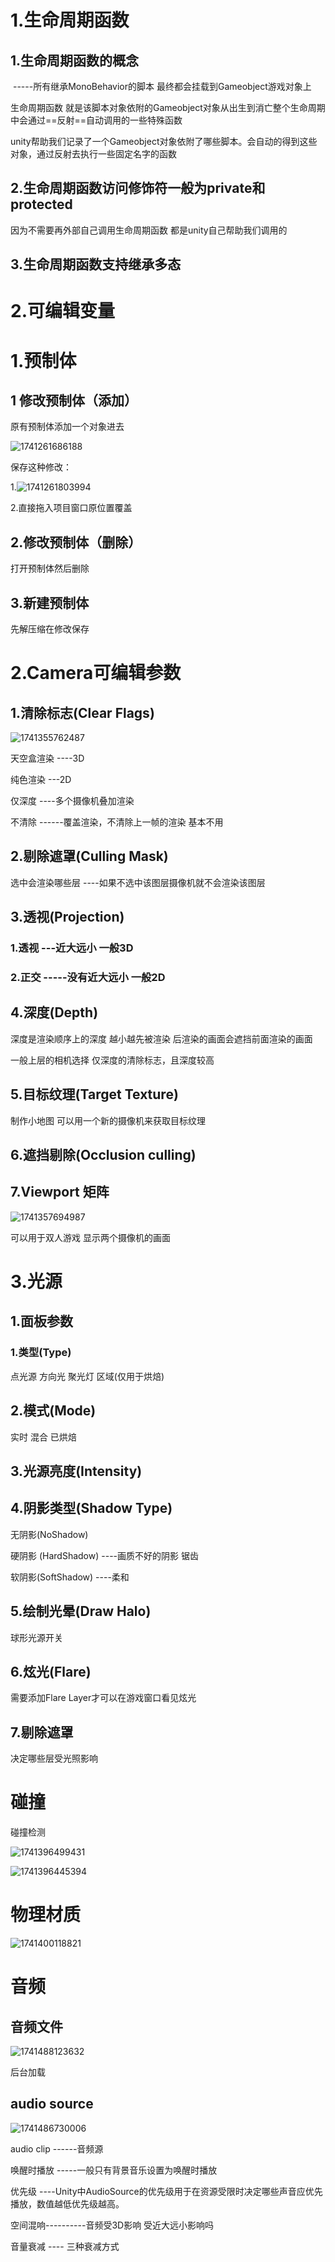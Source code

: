 # 1.生命周期函数

## 1.生命周期函数的概念

​		-----所有继承MonoBehavior的脚本 最终都会挂载到Gameobject游戏对象上

生命周期函数 就是该脚本对象依附的Gameobject对象从出生到消亡整个生命周期中会通过==反射==自动调用的一些特殊函数

​	unity帮助我们记录了一个Gameobject对象依附了哪些脚本。会自动的得到这些对象，通过反射去执行一些固定名字的函数

## 2.生命周期函数访问修饰符一般为private和protected 

因为不需要再外部自己调用生命周期函数 都是unity自己帮助我们调用的 

## 3.生命周期函数支持继承多态 

# 2.可编辑变量



# 1.预制体

## 1 修改预制体（添加）

原有预制体添加一个对象进去

![1741261686188](./Image/1741261686188.png)  

保存这种修改：

1.![1741261803994](./Image/1741261803994.png)

2.直接拖入项目窗口原位置覆盖

## 2.修改预制体（删除）

打开预制体然后删除

## 3.新建预制体

先解压缩在修改保存

# 2.Camera可编辑参数

## 1.清除标志(Clear Flags)

![1741355762487](./Image/1741355762487.png)

天空盒渲染         ----3D

纯色渲染      ---2D

仅深度     ----多个摄像机叠加渲染

不清除      ------覆盖渲染，不清除上一帧的渲染   基本不用

## 2.剔除遮罩(Culling Mask)

选中会渲染哪些层       ----如果不选中该图层摄像机就不会渲染该图层

## 3.透视(Projection)

### 1.透视   ---近大远小   一般3D



### 2.正交    -----没有近大远小  一般2D

## 4.深度(Depth)

深度是渲染顺序上的深度    越小越先被渲染    后渲染的画面会遮挡前面渲染的画面

一般上层的相机选择 仅深度的清除标志，且深度较高    

## 5.目标纹理(Target Texture)

制作小地图   可以用一个新的摄像机来获取目标纹理

## 6.遮挡剔除(Occlusion culling)

## 7.Viewport 矩阵

![1741357694987](./Image/1741357694987.png)

可以用于双人游戏 		显示两个摄像机的画面

# 3.光源

## 1.面板参数

### 1.类型(Type)   

点光源   方向光    聚光灯   区域(仅用于烘焙)

## 2.模式(Mode)

实时  混合  已烘焙

## 3.光源亮度(Intensity)

## 4.阴影类型(Shadow Type)

无阴影(NoShadow)  

硬阴影 (HardShadow)   ----画质不好的阴影  锯齿

软阴影(SoftShadow)      ----柔和

## 5.绘制光晕(Draw Halo)

球形光源开关

## 6.炫光(Flare)

需要添加Flare Layer才可以在游戏窗口看见炫光

##  7.剔除遮罩

决定哪些层受光照影响



# 碰撞

碰撞检测

![1741396499431](./Image/1741396499431.png)

![1741396445394](./Image/1741396445394.png)

# 物理材质

![1741400118821](./Image/1741400118821.png)

# 音频

## 音频文件

![1741488123632](./Image/1741488123632.png)

后台加载

## audio source 

![1741486730006](./Image/1741486730006.png)

audio clip  ------音频源

唤醒时播放   -----一般只有背景音乐设置为唤醒时播放     

优先级 ----Unity中AudioSource的优先级用于在资源受限时决定哪些声音应优先播放，数值越低优先级越高。 

空间混响----------音频受3D影响   受近大远小影响吗

音量衰减  ----  三种衰减方式   